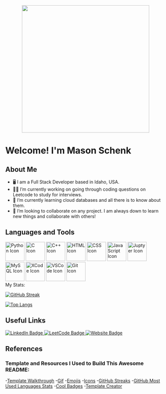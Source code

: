 <div id="head gif" align="center">
  <img src="https://media.giphy.com/media/SWoSkN6DxTszqIKEqv/giphy.gif" width="400"/>
</div>

# Welcome! I'm Mason Schenk
## About Me
- :desktop_computer: I am a Full Stack Developer based in Idaho, USA.
- :man_office_worker: I’m currently working on going through coding questions on Leetcode to study for interviews.
- :school: I’m currently learning cloud databases and all there is to know about them.
- :busts_in_silhouette: I’m looking to collaborate on any project. I am always down to learn new things and collaborate with others!
## Languages and Tools
<div id="tech">
  <img src="https://user-images.githubusercontent.com/91348450/190500364-8584b99d-b757-4a7f-a3e5-8f5dd3771af2.png" alt="Python Icon" width="60" height="60"/>
  <img src="https://user-images.githubusercontent.com/91348450/190500928-190e36b2-7bc6-4cd6-b1c3-5a9ad91eacef.png" alt="C Icon" width="60" height="60"/>
  <img src="https://user-images.githubusercontent.com/91348450/190503336-931bae8a-3a09-42b5-9ac2-38b11aa06880.png" alt="C++ Icon" width="60" height="60"/>
  <img src="https://user-images.githubusercontent.com/91348450/190502954-f8d9f6df-8dcd-4e78-a6ee-4a51d201d876.png" alt="HTML Icon" width="60" height="60"/>
  <img src="https://user-images.githubusercontent.com/91348450/190504696-a8f6957b-40db-4295-b196-30e2874c84e3.png" alt="CSS Icon "width="60" height="60"/>
  <img src="https://user-images.githubusercontent.com/91348450/190504946-794237c1-ba34-4ca1-84a2-5dc67aea7534.png" alt="JavaScript Icon" width="60" height="60"/>
  <img src="https://user-images.githubusercontent.com/91348450/190505366-ba8e3ba5-a88e-46e6-be87-891d7b3e9866.png" alt="Juptyer Icon" width="60" height="60"/>
  <img src="https://user-images.githubusercontent.com/91348450/190505716-f6475496-ad0f-41c3-868c-d6790f630bd0.png" alt="MySQL Icon" width="60" height="60"/>
  <img src="https://user-images.githubusercontent.com/91348450/190506136-ca0a1140-1ea2-4339-9a56-b8d4b08db7c7.png" alt="XCode Icon" width="60" height="60"/>
  <img src="https://user-images.githubusercontent.com/91348450/190506869-31c6de86-0d43-4dd9-be9b-e469c3e379cf.png" alt="VSCode Icon" width="60" height="60"/>
  <img src="https://user-images.githubusercontent.com/91348450/190506404-1614a14e-6ec4-43b3-9d3f-1f608dd31614.png" alt="Git Icon" width="60" height="60"/>
</div

## My Stats:
[![GitHub Streak](https://streak-stats.demolab.com?user=mschenk7474&theme=dark&background=000000)](https://git.io/streak-stats)

[![Top Langs](https://github-readme-stats.vercel.app/api/top-langs/?username=mschenk7474&layout=compact&theme=dark&background=000000)](https://github.com/anuraghazra/github-readme-stats)

## Useful Links
  
 <div id="badges">
   <a href= "https://www.linkedin.com/in/masonschenk/">
    <img src= "https://img.shields.io/badge/LinkedIn-blue?logo=linkedin&logoColor=white&style=for-the-badge" alt="LinkedIn Badge" />
   </a>
   
   <a href= "https://leetcode.com/mschenk7474/">
    <img src= "https://img.shields.io/badge/LeetCode-grey?logo=leetcode&logoColor=white&style=for-the-badge" alt="LeetCode Badge" />
   </a>
   
   <a href= "https://mason-me.glitch.me/index.html">
    <img src= "https://img.shields.io/badge/Website-purple?&style=for-the-badge" alt="Website Badge" />
   </a>
 </div>
  
  
 ## References
 ### Template and Resources I Used to Build This Awesome README:
 -[Template Walkthrough](https://www.sitepoint.com/github-profile-readme/)
 -[Gif](https://giphy.com/)
 -[Emojis](https://github.com/ikatyang/emoji-cheat-sheet/blob/master/README.md)
 -[Icons](https://github.com/devicons/devicon/tree/master/icons)
 -[GitHub Streaks](https://github.com/DenverCoder1/github-readme-streak-stats)
 -[GitHub Most Used Languages Stats](https://github.com/anuraghazra/github-readme-stats)
 -[Cool Badges](https://shields.io/)
 -[Template Creator](https://github.com/itsZed0)
